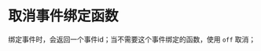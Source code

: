 # 取消事件绑定函数

绑定事件时，会返回一个事件id；当不需要这个事件绑定的函数，使用 `off` 取消；

<code-run show-code="top">
    <template>
        <codehead>
            <script src="https://cdn.jsdelivr.net/gh/kirakiray/ofa.js@3.0.13/dist/ofa.js"></script>
        </codehead>
        <button id="btn1">Click Me one!</button>
        <br>
        <br>
        <button id="btn2">Click Me two!</button>
        <script>
            let count = 0;
            const btn1 = $("#btn1");
            const btn2 = $("#btn2");
            let eventId = btn1.on("click", () => {
                count = count + 1;
                btn1.text = "click count " + count;
                // 取消事件绑定
                btn1.off(eventId);
            });
            btn2.on("click", () => {
                count = count + 1;
                btn2.text = "click count " + count;
            });
        </script>
    </template>
</code-run>